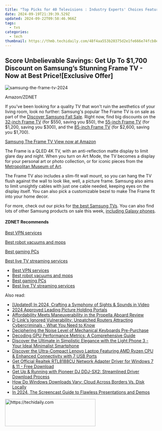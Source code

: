 ```yaml
---
title: "Top Picks for 40 Televisions : Industry Experts' Choices Featured on ZDNet"
date: 2024-09-19T21:39:39.529Z
updated: 2024-09-22T09:58:46.966Z
tags:
  - tvs
categories:
  - tech
thumbnail: https://thmb.techidaily.com/48f4aa553b20375d2e1fe666e74fcb8eb031257aa3408ce619e341568a63ddba.jpg
---
```


## Score Unbelievable Savings: Get Up To $1,700 Discount on Samsung’s Stunning Frame TV - Now at Best Price![Exclusive Offer]

![samsung-the-frame-tv-2024](https://www.zdnet.com/a/img/resize/54ef75cf8ae9852e8d5c04926af968ccdd25284c/2024/07/13/7317dce9-c15a-45f4-a7a9-f51535642d71/samsung-the-frame-tv-2024.jpg?auto=webp&width=1280)

Amazon/ZDNET

If you've been looking for a quality TV that won't ruin the aesthetics of your living room, look no further: Samsung's popular The Frame TV is on sale as part of the [Discover Samsung Fall Sale](https://shop-links.co/link/?url=https%3A%2F%2Fwww.samsung.com%2Fus%2Fdiscover-samsung-event%2F&publisher_slug=itechdaily19598&exclusive=1). Right now, find big discounts on the [32-inch Frame TV](https://shop-links.co/link/?url=https%3A%2F%2Fwww.samsung.com%2Fus%2Ftelevisions-home-theater%2Ftvs%2Fthe-frame%2F85-class-the-frame-qled-4k-smart-tv-2022-qn85ls03bafxza%2F&publisher_slug=itechdaily19598&exclusive=1) (for $550, saving you $50), the [55-inch Frame TV](https://shop-links.co/link/?url=https%3A%2F%2Fwww.samsung.com%2Fus%2Ftelevisions-home-theater%2Ftvs%2Fthe-frame%2F55-class-the-frame-qled-4k-smart-tv-2022-qn55ls03bafxza%2F&publisher_slug=itechdaily19598&exclusive=1) (for $1,200, saving you $300), and the [85-inch Frame TV](https://shop-links.co/link/?url=https%3A%2F%2Fwww.samsung.com%2Fus%2Ftelevisions-home-theater%2Ftvs%2Fthe-frame%2F85-class-the-frame-qled-4k-smart-tv-2022-qn85ls03bafxza%2F&publisher_slug=itechdaily19598&exclusive=1) (for $2,600, saving you $1,700). 

[Samsung The Frame TV View now at Amazon](https://buy.geni.us/Proxy.ashx?TSID=368250&GR%5FURL=https%3A%2F%2Fwww.amazon.com%2FSAMSUNG-55-Inch-Anti-Reflection-Included-QN55LS03BAFXZA%2Fdp%2FB09WGML25Y%2F%3Ftag%3Dzd-buy-button-20%26ascsubtag%3D%5F%5FCOM%5FCLICK%5FID%5F%5F%7C02eca5ad-8c33-44b2-9f05-88cbc1833d37%7Cdtp&dtb=1)

The Frame is a QLED 4K TV, with an anti-reflection matte display to limit glare day and night. When you turn on Art Mode, the TV becomes a display for your personal art or photo collection, or for iconic pieces from the [Metropolitan Museum of Art](https://www.zdnet.com/home-and-office/home-entertainment/samsung-adds-iconic-artwork-from-the-met-to-its-frame-tv-collection/). 

The Frame TV also includes a slim-fit wall mount, so you can hang the TV flush against the wall to look like, well, a picture frame. Samsung also aims to limit unsightly cables with just one cable needed, keeping eyes on the display itself. You can also pick a customizable bezel to make The Frame fit into your home decor. 

For more, check out our picks for [the best Samsung TVs](https://www.zdnet.com/home-and-office/home-entertainment/best-samsung-tv/). You can also find lots of other Samsung products on sale this week, [including Galaxy phones](https://www.zdnet.com/article/get-a-galaxy-z-flip-6-fold-6-s24-ultra-or-s24-for-up-to-1200-off-right-now-heres-how/).

#### **ZDNET** Recommends

[Best VPN services](https://www.zdnet.com/article/best-vpn/ "Best VPN services")

[Best robot vacuums and mops](https://www.zdnet.com/article/best-robot-vacuum-mop/ "Best robot vacuums and mops")

[Best gaming PCs](https://www.zdnet.com/article/best-gaming-pc/ "Best gaming PCs")

[Best live TV streaming services](https://www.zdnet.com/article/best-live-tv-streaming-service/ "Best live TV streaming services")

* [Best VPN services](https://www.zdnet.com/article/best-vpn/ "Best VPN services")
* [Best robot vacuums and mops](https://www.zdnet.com/article/best-robot-vacuum-mop/ "Best robot vacuums and mops")
* [Best gaming PCs](https://www.zdnet.com/article/best-gaming-pc/ "Best gaming PCs")
* [Best live TV streaming services](https://www.zdnet.com/article/best-live-tv-streaming-service/ "Best live TV streaming services")

<ins class="adsbygoogle"
     style="display:block"
     data-ad-format="autorelaxed"
     data-ad-client="ca-pub-7571918770474297"
     data-ad-slot="1223367746"></ins>

<ins class="adsbygoogle"
     style="display:block"
     data-ad-client="ca-pub-7571918770474297"
     data-ad-slot="8358498916"
     data-ad-format="auto"
     data-full-width-responsive="true"></ins>

<span class="atpl-alsoreadstyle">Also read:</span>
<div><ul>
<li><a href="https://fox-cloud.techidaily.com/updated-in-2024-crafting-a-symphony-of-sights-and-sounds-in-video/"><u>[Updated] In 2024, Crafting a Symphony of Sights & Sounds in Video</u></a></li>
<li><a href="https://extra-guidance.techidaily.com/2024-approved-leading-picture-holding-portals/"><u>2024 Approved Leading Picture Holding Portals</u></a></li>
<li><a href="https://buynow-help.techidaily.com/affordability-meets-maneuverability-in-the-propella-aboard-review/"><u>Affordability Meets Maneuverability in the Propella Aboard Review</u></a></li>
<li><a href="https://hardware-tips.techidaily.com/d-links-ignored-vulnerability-unpatched-routers-attracting-cybercriminals-what-you-need-to-know/"><u>D-Link's Ignored Vulnerability: Unpatched Routers Attracting Cybercriminals - What You Need to Know</u></a></li>
<li><a href="https://hardware-tips.techidaily.com/deciphering-the-noise-level-of-mechanical-keyboards-pre-purchase/"><u>Deciphering the Noise Level of Mechanical Keyboards Pre-Purchase</u></a></li>
<li><a href="https://hardware-tips.techidaily.com/decoding-gpu-performance-metrics-a-comprehensive-guide/"><u>Decoding GPU Performance Metrics: A Comprehensive Guide</u></a></li>
<li><a href="https://hardware-tips.techidaily.com/discover-the-ultimate-in-simplistic-elegance-with-the-light-phone-3-your-ideal-minimalist-smartphone/"><u>Discover the Ultimate in Simplistic Elegance with the Light Phone 3 - Your Ideal Minimalist Smartphone</u></a></li>
<li><a href="https://hardware-tips.techidaily.com/discover-the-ultra-compact-lenovo-laptop-featuring-amd-ryzen-cpu-and-enhanced-connectivity-with-7-usb-ports/"><u>Discover the Ultra-Compact Lenovo Laptop Featuring AMD Ryzen CPU & Enhanced Connectivity with 7 USB Ports</u></a></li>
<li><a href="https://win-amazing.techidaily.com/get-official-realtek-rtl8188cu-network-adapter-driver-for-windows-7-and-11-free-download/"><u>Get Official Realtek RTL8188CU Network Adapter Driver for Windows 7 & 11 - Free Download</u></a></li>
<li><a href="https://hardware-help.techidaily.com/get-up-and-running-with-pioneer-dj-ddj-sx2-streamlined-driver-download-process/"><u>Get Up & Running with Pioneer DJ DDJ-SX2: Streamlined Driver Download Process</u></a></li>
<li><a href="https://win11-tips.techidaily.com/how-do-windows-downloads-vary-cloud-across-borders-vs-disk-locally/"><u>How Do Windows Downloads Vary: Cloud Across Borders Vs. Disk Locally</u></a></li>
<li><a href="https://screen-sharing-recording.techidaily.com/in-2024-the-screencast-guide-to-flawless-presentations-and-demos/"><u>In 2024, The Screencast Guide to Flawless Presentations and Demos</u></a></li>
</ul></div>

<!-- affiliate ads begin -->
<a href="https://laganoo.pxf.io/c/5597632/1657396/16446" target="_top" id="1657396">
  <img src="//a.impactradius-go.com/display-ad/16446-1657396" border="0" alt="https://techidaily.com" width="300" height="90"/>
</a>
<img height="0" width="0" src="https://laganoo.pxf.io/i/5597632/1657396/16446" style="position:absolute;visibility:hidden;" border="0" />
<!-- affiliate ads end -->

